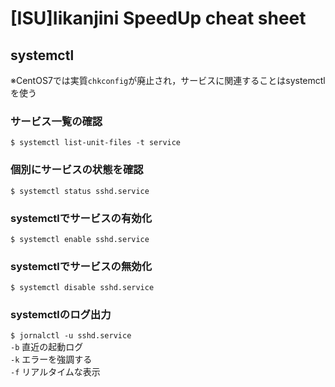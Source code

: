 # [ISU]Iikanjini SpeedUp cheat sheet
## systemctl
※CentOS7では実質`chkconfig`が廃止され，サービスに関連することはsystemctlを使う
### サービス一覧の確認
`$ systemctl list-unit-files -t service`
### 個別にサービスの状態を確認
`$ systemctl status sshd.service`
### systemctlでサービスの有効化
`$ systemctl enable sshd.service`
### systemctlでサービスの無効化
`$ systemctl disable sshd.service`
### systemctlのログ出力
`$ jornalctl -u sshd.service`  
`-b` 直近の起動ログ  
`-k` エラーを強調する  
`-f` リアルタイムな表示  
